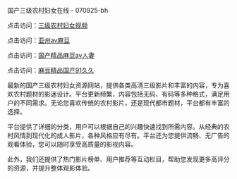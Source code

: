 国产三级农村妇女在线 - 070925-bh

点击访问：<a href="https://heiliaoe8ajia.pages.dev">三级农村妇女视频</a>

点击访问：<a href="https://heiliaoxqkkct.pages.dev">亚州av麻豆</a>

点击访问：<a href="https://heiliaoxwd5i8.pages.dev">国产精品麻豆aⅴ人妻</a>

点击访问：<a href="https://heiliaowt0d7p.pages.dev">麻豆精品国产91久久</a>

最新的国产三级农村妇女资源网站，提供各类高清三级影片和丰富的内容，专为喜欢农村题材的影迷设计。平台更新频繁，内容包括无码、有码等多种格式，满足用户的不同需求。无论您喜欢传统的农村影片，还是现代都市题材，平台都有丰富的选择。

平台提供了详细的分类，用户可以根据自己的兴趣快速找到所需内容。从经典的农村风情到现代化的成人影片，各种风格应有尽有。平台还为您提供流畅、无广告的观看体验，您可以随时享受高质量的影视内容。

此外，我们还提供了热门影片榜单、用户推荐等互动栏目，帮助您发现更多高评分的资源，并提升整体观影体验。

<span style="display:none;">[Canonical link](https://github.com/songdinha20250709/viv5 ）</span>
